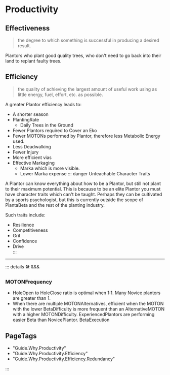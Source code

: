 
# <via>Productivity</via>

## Effectiveness

> the degree to which something is successful in producing a desired result.

Plantors who plant good quality trees, who don't need to go back into their land to replant faulty trees.

## Efficiency

> the quality of achieving the largest amount of useful work using as little energy, fuel, effort, etc. as possible.

A greater Plantor efficiency leads to:

- A shorter season
- PlantingRate
    - Daily Trees in the Ground
- Fewer Plantors required to Cover an Eko
- Fewer MOTONs performed by Plantor, therefore less Metabolic Energy used.
- Less Deadwalking
- Fewer Injury
- More efficient vias
- Effective Markaging
    - Marka which is more visible.
    - Lower Marka expense
::: danger Unteachable Character Traits

A Plantor can know everything about how to be a Plantor, but still not plant to their maximum potential. This is because to be an elite Plantor you must have character traits which can't be taught. Perhaps they can be cultivated by a sports psychologist, but this is currently outside the scope of PlantaBeta and the rest of the planting industry.  

Such traits include:

- Resilience
- Competitiveness
- Grit
- Confidence
- Drive  
:::

---

<!-- =================================================== -->
<!-- =================================================== -->
<!-- =================================================== -->
<!-- =================================================== -->
<!-- =================================================== -->
::: details 🛠 &&&

### MOTONFrequency

- HoleOpen to HoleClose ratio is optimal when 1:1. Many Novice plantors are greater than 1.
- When there are multiple MOTONAlternatives, efficient when the MOTON with the lower BetaDifficulty is more frequent than an AlternativeMOTON with a higher MOTONDifficulty. ExperiencedPlantors are performing easier Beta than NovicePlantor. BetaExecution

<h2>PageTags</h2>

- "Guide.Why.Productivity"
- "Guide.Why.Productivity.Efficiency"
- "Guide.Why.Productivity.Efficiency.Redundancy"

:::
